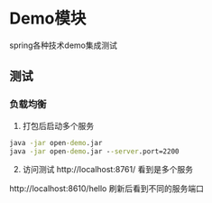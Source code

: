 # Demo模块

spring各种技术demo集成测试

## 测试

### 负载均衡

1. 打包后启动多个服务
```cmd
java -jar open-demo.jar
java -jar open-demo.jar --server.port=2200
```

2. 访问测试
http://localhost:8761/ 看到是多个服务

http://localhost:8610/hello 刷新后看到不同的服务端口

